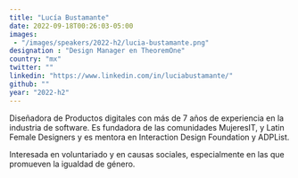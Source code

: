 ```yaml
---
title: "Lucía Bustamante"
date: 2022-09-18T00:26:03-05:00
images: 
 - "/images/speakers/2022-h2/lucia-bustamante.png"
designation : "Design Manager en TheoremOne"
country: "mx"
twitter: ""
linkedin: "https://www.linkedin.com/in/luciabustamante/"
github: ""
year: "2022-h2"
---
```


Diseñadora de Productos digitales con más de 7 años de experiencia en la industria de software.  Es fundadora de las comunidades MujeresIT, y Latin Female Designers y es mentora en Interaction Design Foundation y ADPList.

​Interesada en ​voluntariado y en ​causas sociales​,​ especialmente en​ las que promueven la igualdad de género.